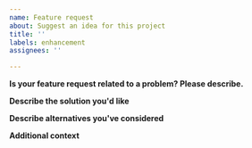 ```yaml
---
name: Feature request
about: Suggest an idea for this project
title: ''
labels: enhancement
assignees: ''

---
```


**Is your feature request related to a problem? Please describe.**


**Describe the solution you'd like**


**Describe alternatives you've considered**


**Additional context**
